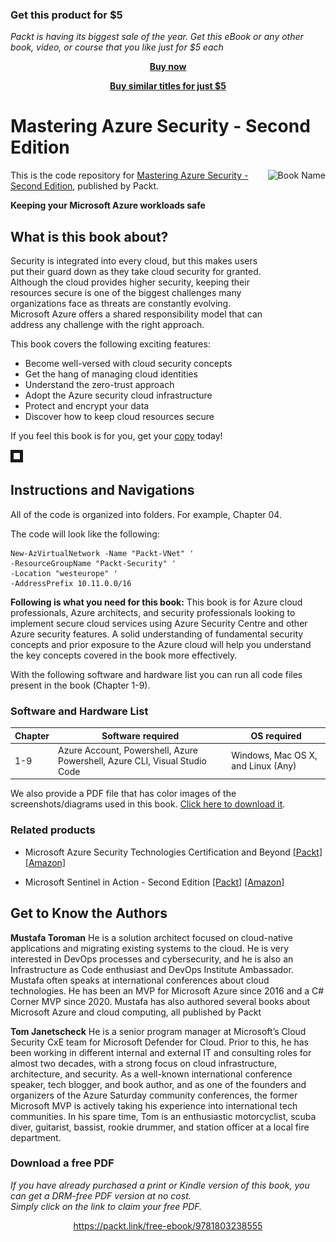 
### Get this product for $5

<i>Packt is having its biggest sale of the year. Get this eBook or any other book, video, or course that you like just for $5 each</i>


<b><p align='center'>[Buy now](https://packt.link/9781803238555)</p></b>


<b><p align='center'>[Buy similar titles for just $5](https://subscription.packtpub.com/search)</p></b>


# Mastering Azure Security - Second Edition

<a href="https://www.packtpub.com/product/mastering-azure-security-second-edition/9781803238555"><img src="https://m.media-amazon.com/images/I/416kHJxjfxL.jpg" alt="Book Name" height="256px" align="right"></a>

This is the code repository for [Mastering Azure Security - Second Edition](https://www.packtpub.com/product/mastering-azure-security-second-edition/9781803238555), published by Packt.

**Keeping your Microsoft Azure workloads safe**

## What is this book about?
Security is integrated into every cloud, but this makes users put their guard down as they take cloud security for granted. Although the cloud provides higher security, keeping their resources secure is one of the biggest challenges many organizations face as threats are constantly evolving. Microsoft Azure offers a shared responsibility model that can address any challenge with the right approach.

This book covers the following exciting features: 
* Become well-versed with cloud security concepts
* Get the hang of managing cloud identities
* Understand the zero-trust approach
* Adopt the Azure security cloud infrastructure
* Protect and encrypt your data
* Discover how to keep cloud resources secure

If you feel this book is for you, get your [copy](https://www.amazon.com/Mastering-Azure-Security-Microsoft-workloads-ebook/dp/B09TTD9QB7) today!

<a href="https://www.packtpub.com/?utm_source=github&utm_medium=banner&utm_campaign=GitHubBanner"><img src="https://raw.githubusercontent.com/PacktPublishing/GitHub/master/GitHub.png" alt="https://www.packtpub.com/" border="5" /></a>

## Instructions and Navigations
All of the code is organized into folders. For example, Chapter 04.

The code will look like the following:
```
New-AzVirtualNetwork -Name "Packt-VNet" '
-ResourceGroupName "Packt-Security" '
-Location "westeurope" '
-AddressPrefix 10.11.0.0/16
```

**Following is what you need for this book:**
This book is for Azure cloud professionals, Azure architects, and security professionals looking to implement secure cloud services using Azure Security Centre and other Azure security features. A solid understanding of fundamental security concepts and prior exposure to the Azure cloud will help you understand the key concepts covered in the book more effectively.

With the following software and hardware list you can run all code files present in the book (Chapter 1-9).

### Software and Hardware List

| Chapter  | Software required                                                                                  | OS required                        |
| -------- | ---------------------------------------------------------------------------------------------------| -----------------------------------|
| 1-9      | Azure Account, Powershell, Azure Powershell, Azure CLI, Visual Studio Code                         | Windows, Mac OS X, and Linux (Any) |



We also provide a PDF file that has color images of the screenshots/diagrams used in this book. [Click here to download it](https://static.packt-cdn.com/downloads/9781803238555_ColorImages.pdf).

### Related products <Other books you may enjoy>
* Microsoft Azure Security Technologies Certification and Beyond [[Packt]](https://www.packtpub.com/product/microsoft-azure-security-technologies-certification-and-beyond/9781800562653) [[Amazon]](https://www.amazon.com/Microsoft-Security-Technologies-Certification-Beyond-ebook/dp/B0996Y1TNK)

* Microsoft Sentinel in Action - Second Edition [[Packt]](https://www.packtpub.com/product/microsoft-sentinel-in-action-second-edition/9781801815536) [[Amazon]](https://www.amazon.com/Microsoft-Sentinel-Action-Architect-implement/dp/1801815534)

## Get to Know the Authors
**Mustafa Toroman**
He is a solution architect focused on cloud-native applications and migrating existing systems to the cloud. He is very interested in DevOps processes and cybersecurity, and he is also an Infrastructure as Code enthusiast and DevOps Institute Ambassador. Mustafa often speaks at international conferences about cloud technologies. He has been an MVP for Microsoft Azure since 2016 and a C# Corner MVP since 2020. Mustafa has also authored several books about Microsoft Azure and cloud computing, all published by Packt

**Tom Janetscheck**
He is a senior program manager at Microsoft’s Cloud Security CxE team for Microsoft Defender for Cloud. Prior to this, he has been working in different internal and external IT and consulting roles for almost two decades, with a strong focus on cloud infrastructure, architecture, and security. As a well-known international conference speaker, tech blogger, and book author, and as one of the founders and organizers of the Azure Saturday community conferences, the former Microsoft MVP is actively taking his experience into international tech communities. In his spare time, Tom is an enthusiastic motorcyclist, scuba diver, guitarist, bassist, rookie drummer, and station officer at a local fire department.
### Download a free PDF

 <i>If you have already purchased a print or Kindle version of this book, you can get a DRM-free PDF version at no cost.<br>Simply click on the link to claim your free PDF.</i>
<p align="center"> <a href="https://packt.link/free-ebook/9781803238555">https://packt.link/free-ebook/9781803238555 </a> </p>